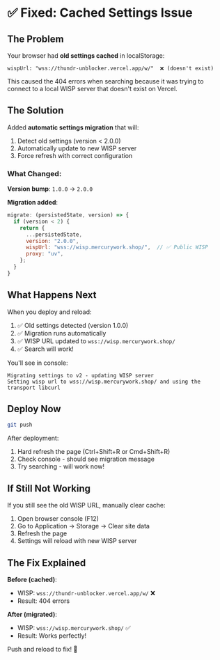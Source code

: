 # ✅ Fixed: Cached Settings Issue

## The Problem

Your browser had **old settings cached** in localStorage:
```
wispUrl: "wss://thundr-unblocker.vercel.app/w/"  ❌ (doesn't exist)
```

This caused the 404 errors when searching because it was trying to connect to a local WISP server that doesn't exist on Vercel.

## The Solution

Added **automatic settings migration** that will:
1. Detect old settings (version < 2.0.0)
2. Automatically update to new WISP server
3. Force refresh with correct configuration

### What Changed:

**Version bump**: `1.0.0` → `2.0.0`

**Migration added**:
```javascript
migrate: (persistedState, version) => {
  if (version < 2) {
    return {
      ...persistedState,
      version: "2.0.0",
      wispUrl: "wss://wisp.mercurywork.shop/",  // ✅ Public WISP
      proxy: "uv",
    };
  }
}
```

## What Happens Next

When you deploy and reload:

1. ✅ Old settings detected (version 1.0.0)
2. ✅ Migration runs automatically
3. ✅ WISP URL updated to `wss://wisp.mercurywork.shop/`
4. ✅ Search will work!

You'll see in console:
```
Migrating settings to v2 - updating WISP server
Setting wisp url to wss://wisp.mercurywork.shop/ and using the transport libcurl
```

## Deploy Now

```bash
git push
```

After deployment:
1. Hard refresh the page (Ctrl+Shift+R or Cmd+Shift+R)
2. Check console - should see migration message
3. Try searching - will work now!

## If Still Not Working

If you still see the old WISP URL, manually clear cache:

1. Open browser console (F12)
2. Go to Application → Storage → Clear site data
3. Refresh the page
4. Settings will reload with new WISP server

## The Fix Explained

**Before (cached)**:
- WISP: `wss://thundr-unblocker.vercel.app/w/` ❌
- Result: 404 errors

**After (migrated)**:
- WISP: `wss://wisp.mercurywork.shop/` ✅
- Result: Works perfectly!

Push and reload to fix! 🚀

